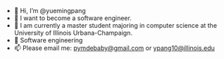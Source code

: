 - 👋 Hi, I’m @yuemingpang
- 👀 I want to become a software engineer.
- 🌱 I am currently a master student majoring in computer science at the University of Illinois Urbana-Champaign.
- 💞 Software engineering
- 📫 Please email me: pymdebaby@gmail.com or ypang10@illinois.edu

<!---
yuemingpang/yuemingpang is a ✨ special ✨ repository because its `README.md` (this file) appears on your GitHub profile.
You can click the Preview link to take a look at your changes.
--->
